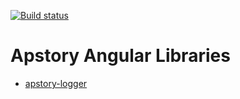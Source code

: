 [![Build status](https://apstory.visualstudio.com/ApStory/_apis/build/status/Angular/apstory-lib-angular)](https://apstory.visualstudio.com/ApStory/_build/latest?definitionId=25)

# Apstory Angular Libraries

- [apstory-logger](https://github.com/apstory/apstory-shared-angular/tree/master/projects/apstory-logger "apstory-logger")